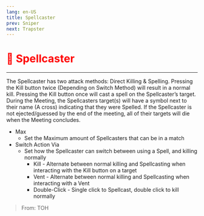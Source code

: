 ```yaml
---
lang: en-US
title: Spellcaster
prev: Sniper
next: Trapster
---
```


# <font color="red">🧙 <b>Spellcaster</b></font> <Badge text="Killing" type="tip" vertical="middle"/>
---

The Spellcaster has two attack methods: Direct Killing & Spelling. Pressing the Kill button twice (Depending on Switch Method) will result in a normal kill. Pressing the Kill button once will cast a spell on the Spellcaster’s target. During the Meeting, the Spellcasters target(s) will have a symbol next to their name (A cross) indicating that they were Spelled. If the Spellcaster is not ejected/guessed by the end of the meeting, all of their targets will die when the Meeting concludes.

* Max
  * Set the Maximum amount of Spellcasters that can be in a match
* Switch Action Via
  * Set how the Spellcaster can switch between using a Spell, and killing normally
    * Kill - Alternate between normal killing and Spellcasting when interacting with the Kill button on a target
    * Vent - Alternate between normal killing and Spellcasting when interacting with a Vent
    * Double-Click - Single click to Spellcast, double click to kill normally

> From: TOH